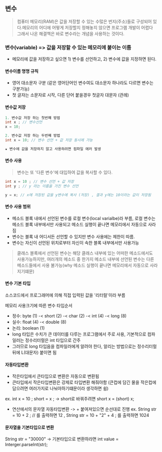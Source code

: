 ## 변수

> 컴퓨터 메모리(RAM)은 값을 저장할 수 있는 수많은 번지(주소)들로 구성되어 있다.메모리의 어디에 어떻게 저장할지 정해놓지 않으면 프로그램 개발이 어렵다
> 그래서 나온 해결책은 바로 변수라는 개념을 사용하는 것이다.

### 변수(variable) => 값을 저장할 수 있는 메모리에 붙이는 이름
- 메모리에 값을 저장하고 싶으면 1) 변수를 선언하고, 2) 변수에 값을 지정하면 된다.

#### 변수이름 명명 규칙
- 영어 대소문자 구분 (같은 영어단어인 변수여도 대소문자 하나라도 다르면 변수는 구분가능)
- 첫 글자는 소문자로 시작, 다른 단어 붙을경우 첫글자 대문자 (관례)

#### 변수값 저장

```java
1. 변수값 저장 하는 첫번쨰 방법
int x ; // 변수선언
x = 10;

2. 변수값 저장 하는 두번쨰 방법
int x = 10; // 변수 선언 + 값 저장 동시에 가능

★ 변수에 값을 저장하지 않고 사용하려면 컴파일 에러 발생 
```

#### 변수 사용

> 변수는 또 '다른 변수'에 대입하여 값을 복사할 수 있다.
```java
int x = 10 ; // 변수 선언 + 값 저장
int y ; // y 라는 이름을 가진 변수 선언

y = x; // x에 저장된 값을 y변수에 복사 (저장) , 결과 y에는 10이라는 값이 저장됨

```

#### 변수 사용 범위
- 메소드 블록 내에서 선언된 변수를 로컬 변수(local varialbe)라 부름, 로컬 변수는 메소드 블록 내부에서만 사용되고 메소드 실행이 끝나면 메모리에서 자동으로 사라짐
- 변수는 블록 내 어디서든 선언할 수 있지만 변수 사용에는 제한이 따름.
- 변수는 자신이 선언된 위치로부터 자신이 속한 블록 내부에서만 사용가능 
> 클래스 블록에서 선언된 변수는 해당 클래스 내부에 있는 어떠한 메소드에서도 사용가능하지만, 여러개의 메소드 중 한가지 메소드 내부에 선언된 변수는
> 다른 메소드들에서 사용 불가능(why  메소드 실행이 끝나면 메모리에서 자동으로 사라지기떄문)


#### 변수 기본 타입
소스코드에서 프로그래머에 의해 직접 입력된 값을 '리터럴'이라 부름

메모리 사용크기에 따른 변수 타입순서
- 정수: byte (1) -< short (2) -< char (2) -< int (4) -< long (8)
- 실수: float (4) -< double (8) 
- 논리: boolean (1) 
- long 타입은 수치가 큰 데이터를 다루는 프로그램에서 주로 사용, 기본적으로 컴파일러는 정수리터럴은 int 타입으로 간주
- 그러므로 long 타입음을 컴파일러에게 알려야 한다, 알리는 방법으로는 정수리터럴 뒤에 L(대문자) 붙이면 됨 

#### 자동타입변환
- 작은타입에서 큰타입으로 변환은 자동으로 변환됨
- 큰타입에서 작은타입변환은 강제로 타입변환 해줘야함 (큰컵에 담긴 물을 작은컵에 담으려면 여러가지로 나눠야하기떄문이라 생각하면 쉼)

ex. int x = 10 ; short = x ; -> short로 바꿔주려면 short x = (short) x; 

+ 연산에서의 문자열 자동타입변환
-> + 붙여져있으면 순선대로 진행
ex. String str = 10 + 2 ; // 를 출력하면 12  , String str = 10 + "2" + 4 ; 를 출력하면 1024 


#### 문자열을 기본타입으로 변환

String str = "30000" -> 기본타입으로 변환하라면 int value = Interger.parseInt(str);
